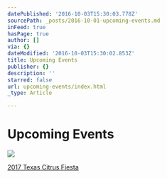 ```yaml
---
datePublished: '2016-10-03T15:30:03.778Z'
sourcePath: _posts/2016-10-01-upcoming-events.md
inFeed: true
hasPage: true
author: []
via: {}
dateModified: '2016-10-03T15:30:02.853Z'
title: Upcoming Events
publisher: {}
description: ''
starred: false
url: upcoming-events/index.html
_type: Article

---
```

# Upcoming Events
![](https://the-grid-user-content.s3-us-west-2.amazonaws.com/47d6c16e-f38a-4814-bb80-35b698836f0e.jpg)

[2017 Texas Citrus Fiesta][0]

[0]: http://www.texascitrusfiesta.org/2017-events "2017 Texas Citrus Fiesta"